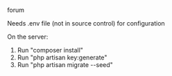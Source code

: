 forum

Needs .env file (not in source control) for configuration

On the server:
1. Run "composer install"
2. Run "php artisan key:generate"
3. Run "php artisan migrate --seed"
